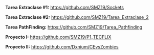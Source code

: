 **Tarea Extraclase #1:**
https://github.com/SMZ19/Sockets

**Tarea Extraclase #2:**
https://github.com/SMZ19/Tarea_Extraclase_2

**Tarea PathFinding:**
https://github.com/SMZ19/Tarea_Pathfinding

**Proyecto I:**
https://github.com/SMZ19/P1_TECFLIX

**Proyecto II:**
https://github.com/Dxnium/CEvsZombies
